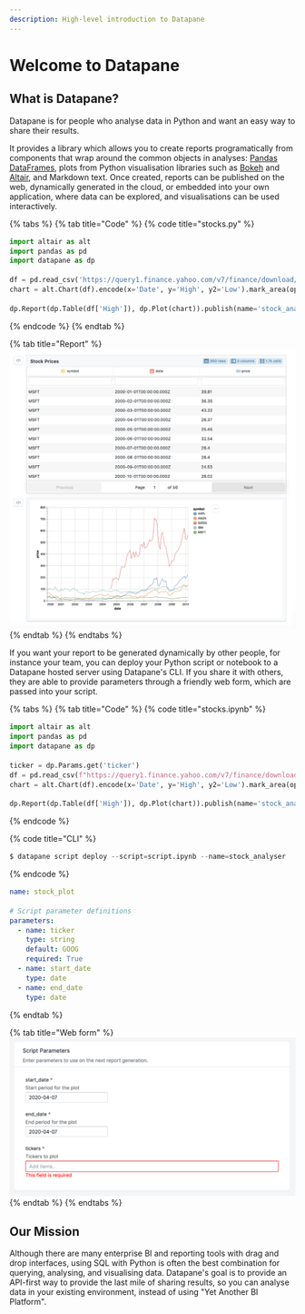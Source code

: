 ```yaml
---
description: High-level introduction to Datapane
---
```


# Welcome to Datapane

## What is Datapane?

Datapane is for people who analyse data in Python and want an easy way to share their results.

It provides a library which allows you to create reports programatically from components that wrap around the common objects in analyses: [Pandas DataFrames](https://pandas.pydata.org/), plots from Python visualisation libraries such as [Bokeh](https://bokeh.org/) and [Altair](https://altair-viz.github.io/), and Markdown text. Once created, reports can be published on the web, dynamically generated in the cloud, or embedded into your own application, where data can be explored, and visualisations can be used interactively.

{% tabs %}
{% tab title="Code" %}
{% code title="stocks.py" %}
```python
import altair as alt
import pandas as pd
import datapane as dp

df = pd.read_csv('https://query1.finance.yahoo.com/v7/finance/download/GOOG?period1=1553600505&period2=1585222905&interval=1d&events=history')
chart = alt.Chart(df).encode(x='Date', y='High', y2='Low').mark_area(opacity=0.5).interactive()

dp.Report(dp.Table(df['High']), dp.Plot(chart)).publish(name='stock_analysis')
```
{% endcode %}
{% endtab %}

{% tab title="Report" %}
![](.gitbook/assets/image%20%2835%29.png)
{% endtab %}
{% endtabs %}

If you want your report to be generated dynamically by other people, for instance your team, you can deploy your Python script or notebook to a Datapane hosted server using Datapane's CLI. If you share it with others, they are able to provide parameters through a friendly web form, which are passed into your script. 

{% tabs %}
{% tab title="Code" %}
{% code title="stocks.ipynb" %}
```python
import altair as alt
import pandas as pd
import datapane as dp

ticker = dp.Params.get('ticker')
df = pd.read_csv(f"https://query1.finance.yahoo.com/v7/finance/download/{ticker}?period1=1553600505&period2=1585222905&interval=1d&events=history")
chart = alt.Chart(df).encode(x='Date', y='High', y2='Low').mark_area(opacity=0.5).interactive()

dp.Report(dp.Table(df['High']), dp.Plot(chart)).publish(name='stock_analysis')
```
{% endcode %}

{% code title="CLI" %}
```python
$ datapane script deploy --script=script.ipynb --name=stock_analyser
```
{% endcode %}

```yaml
name: stock_plot

# Script parameter definitions
parameters:
  - name: ticker
    type: string
    default: GOOG
    required: True
  - name: start_date
    type: date
  - name: end_date
    type: date
```
{% endtab %}

{% tab title="Web form" %}
![](.gitbook/assets/image%20%285%29.png)
{% endtab %}
{% endtabs %}

## Our Mission

Although there are many enterprise BI and reporting tools with drag and drop interfaces, using SQL with Python is often the best combination for querying, analysing, and visualising data. Datapane's goal is to provide an API-first way to provide the last mile of sharing results, so you can analyse data in your existing environment, instead of using "Yet Another BI Platform".

